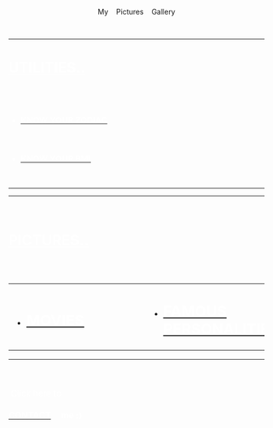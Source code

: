 <html>
<head>
<title>My Pictures Gallery!</title>
<style>
body
{
   background-image: url("galaxy.png");
   background-position: center;
   background-repeat: no-repeat;
   background-size: cover;
   height: 90%;
}

div.b1 {
  margin: 30px;
  background-color: #ffffff;
  border: 1px solid black;
  opacity: 0.6;
}

div.b1 p {
  margin: 2%;
  font-weight: bold;
  color: #000000;
  font-size: 50px;
  font-family:"Jokerman";
}


.right {
  background-color: black;
  position: absolute;
  right: 10px;
  width: 300px;
  height:40%;
  border: 1px solid black;
  padding: 30px;
  opacity: 0.7;
}

.left {
  background-color: black;
  
  right: 0px;
  width: 70%;
  height:60%;
  border: 1px solid black;
  padding: 30px;
  opacity: 0.7;
}


</style>
</head>
 
<body>

<div class="b1">
	<p align="center">My  &nbsp;&nbsp; Pictures  &nbsp;&nbsp; Gallery</p>
</div>
<br>

<div class="right">
  <p>
	<font color="white">
		<hr>
		<h1><u><b>UTILITIES..</b></u></h1>
		<br>
		<br>
		<ul>
			<li><a href="zodiac.html"><font color="white"><h3>KNOW YOUR ZODIAC</h3></a></li>
			<br>
			<li><a href="bmi.html"><font color="white"><h3>KNOW YOUR BMI</h3></a></li>
		</ul>	
		<br>
		<hr>
	
  </p>
</div>
<div class="left">
  <p>
	<font color="white">
		<hr>
		<br>
		<h1><u><b>PICTURES..</b></u></h1>
		<br>
		<br>
<center>
<big>
<table>
<tr>
<td>
		<ul>
			<li><font color="white"><a href="movies.html"><font color="white"><h2><big>MOVIES</h2></a</li>
		</ul>	
</td>
	<td>&nbsp;&nbsp;&nbsp;&nbsp;&nbsp;</td>
	<td>&nbsp;&nbsp;&nbsp;&nbsp;&nbsp;</td>
	<td>&nbsp;&nbsp;&nbsp;&nbsp;&nbsp;</td>
<td>
		<ul>
			<li><a href="famous.html"><font color="white"><h2><big>FAMOUS PERSONALITIES</h2></a></li>
		</ul>	
</td>
</tr>
</table>
</center>	
  </p>
<hr>
<p>
<br>
<br>
	 &nbsp;Click here to
	<br>	
	<a href="contact.html"><font color="white"><h4>CONTACT</a> &nbsp; &nbsp; me :)</h4>
</p>
</div>
</body>
</html>
